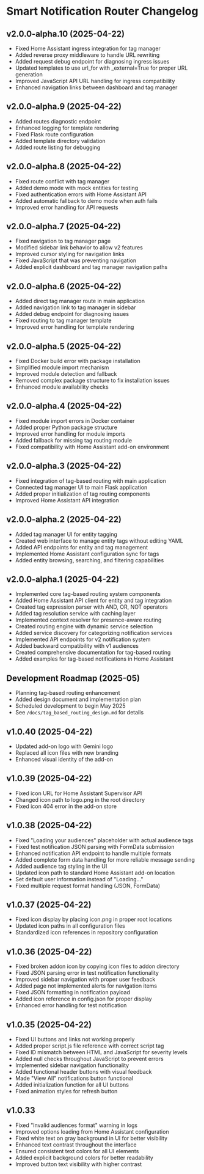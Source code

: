 # Smart Notification Router Changelog

## v2.0.0-alpha.10 (2025-04-22)
- Fixed Home Assistant ingress integration for tag manager
- Added reverse proxy middleware to handle URL rewriting
- Added request debug endpoint for diagnosing ingress issues
- Updated templates to use url_for with _external=True for proper URL generation
- Improved JavaScript API URL handling for ingress compatibility
- Enhanced navigation links between dashboard and tag manager

## v2.0.0-alpha.9 (2025-04-22)
- Added routes diagnostic endpoint
- Enhanced logging for template rendering
- Fixed Flask route configuration
- Added template directory validation
- Added route listing for debugging

## v2.0.0-alpha.8 (2025-04-22)
- Fixed route conflict with tag manager
- Added demo mode with mock entities for testing
- Fixed authentication errors with Home Assistant API
- Added automatic fallback to demo mode when auth fails
- Improved error handling for API requests

## v2.0.0-alpha.7 (2025-04-22)
- Fixed navigation to tag manager page
- Modified sidebar link behavior to allow v2 features
- Improved cursor styling for navigation links
- Fixed JavaScript that was preventing navigation
- Added explicit dashboard and tag manager navigation paths

## v2.0.0-alpha.6 (2025-04-22)
- Added direct tag manager route in main application
- Added navigation link to tag manager in sidebar
- Added debug endpoint for diagnosing issues
- Fixed routing to tag manager template
- Improved error handling for template rendering

## v2.0.0-alpha.5 (2025-04-22)
- Fixed Docker build error with package installation
- Simplified module import mechanism
- Improved module detection and fallback
- Removed complex package structure to fix installation issues
- Enhanced module availability checks

## v2.0.0-alpha.4 (2025-04-22)
- Fixed module import errors in Docker container
- Added proper Python package structure
- Improved error handling for module imports
- Added fallback for missing tag routing module
- Fixed compatibility with Home Assistant add-on environment

## v2.0.0-alpha.3 (2025-04-22)
- Fixed integration of tag-based routing with main application
- Connected tag manager UI to main Flask application
- Added proper initialization of tag routing components
- Improved Home Assistant API integration

## v2.0.0-alpha.2 (2025-04-22)
- Added tag manager UI for entity tagging
- Created web interface to manage entity tags without editing YAML
- Added API endpoints for entity and tag management
- Implemented Home Assistant configuration sync for tags
- Added entity browsing, searching, and filtering capabilities

## v2.0.0-alpha.1 (2025-04-22)
- Implemented core tag-based routing system components
- Added Home Assistant API client for entity and tag integration
- Created tag expression parser with AND, OR, NOT operators
- Added tag resolution service with caching layer
- Implemented context resolver for presence-aware routing
- Created routing engine with dynamic service selection
- Added service discovery for categorizing notification services
- Implemented API endpoints for v2 notification system
- Added backward compatibility with v1 audiences
- Created comprehensive documentation for tag-based routing
- Added examples for tag-based notifications in Home Assistant

## Development Roadmap (2025-05)
- Planning tag-based routing enhancement
- Added design document and implementation plan
- Scheduled development to begin May 2025
- See `/docs/tag_based_routing_design.md` for details

## v1.0.40 (2025-04-22)
- Updated add-on logo with Gemini logo
- Replaced all icon files with new branding
- Enhanced visual identity of the add-on

## v1.0.39 (2025-04-22)
- Fixed icon URL for Home Assistant Supervisor API
- Changed icon path to logo.png in the root directory
- Fixed icon 404 error in the add-on store

## v1.0.38 (2025-04-22)
- Fixed "Loading your audiences" placeholder with actual audience tags
- Fixed test notification JSON parsing with FormData submission
- Enhanced notification API endpoint to handle multiple formats
- Added complete form data handling for more reliable message sending
- Added audience tag styling in the UI
- Updated icon path to standard Home Assistant add-on location
- Set default user information instead of "Loading..."
- Fixed multiple request format handling (JSON, FormData)

## v1.0.37 (2025-04-22)
- Fixed icon display by placing icon.png in proper root locations
- Updated icon paths in all configuration files
- Standardized icon references in repository configuration

## v1.0.36 (2025-04-22)
- Fixed broken addon icon by copying icon files to addon directory
- Fixed JSON parsing error in test notification functionality
- Improved sidebar navigation with proper user feedback
- Added page not implemented alerts for navigation items
- Fixed JSON formatting in notification payload
- Added icon reference in config.json for proper display
- Enhanced error handling for test notification

## v1.0.35 (2025-04-22)
- Fixed UI buttons and links not working properly
- Added proper script.js file reference with correct script tag
- Fixed ID mismatch between HTML and JavaScript for severity levels
- Added null checks throughout JavaScript to prevent errors
- Implemented sidebar navigation functionality
- Added functional header buttons with visual feedback
- Made "View All" notifications button functional
- Added initialization function for all UI buttons
- Fixed animation styles for refresh button

## v1.0.33
- Fixed "Invalid audiences format" warning in logs
- Improved options loading from Home Assistant configuration
- Fixed white text on gray background in UI for better visibility
- Enhanced text contrast throughout the interface
- Ensured consistent text colors for all UI elements
- Added explicit background colors for better readability
- Improved button text visibility with higher contrast